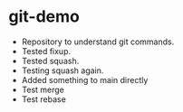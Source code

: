 # git-demo

- Repository to understand git commands.
- Tested fixup.
- Tested squash.
- Testing squash again.
- Added something to main directly
- Test merge
- Test rebase
